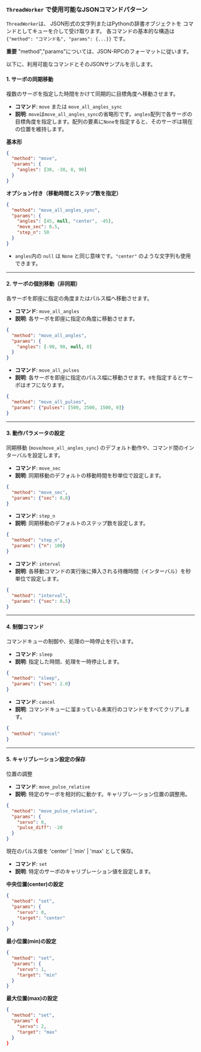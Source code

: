 ### `ThreadWorker` で使用可能なJSONコマンドパターン

`ThreadWorker`は、
JSON形式の文字列またはPythonの辞書オブジェクトを
コマンドとしてキューを介して受け取ります。
各コマンドの基本的な構造は 
`{"method": "コマンド名", "params": {...}}` です。

**重要**
"method","params"については、JSON-RPCのフォーマットに従います。


以下に、利用可能なコマンドとそのJSONサンプルを示します。

#### 1. サーボの同期移動

複数のサーボを指定した時間をかけて同期的に目標角度へ移動させます。

- **コマンド**: `move` または `move_all_angles_sync`
- **説明**: `move`は`move_all_angles_sync`の省略形です。`angles`配列で各サーボの目標角度を指定します。配列の要素に`None`を指定すると、そのサーボは現在の位置を維持します。

**基本形**
```json
{
  "method": "move",
  "params": {
    "angles": [30, -30, 0, 90]
  }
}
```

**オプション付き（移動時間とステップ数を指定）**
```json
{
  "method": "move_all_angles_sync",
  "params": {
    "angles": [45, null, "center", -45],
    "move_sec": 0.5,
    "step_n": 50
  }
}
```
* `angles`内の `null` は `None` と同じ意味です。`"center"` のような文字列も使用できます。

---

#### 2. サーボの個別移動（非同期）

各サーボを即座に指定の角度またはパルス幅へ移動させます。

- **コマンド**: `move_all_angles`
- **説明**: 各サーボを即座に指定の角度に移動させます。

```json
{
  "method": "move_all_angles",
  "params": {
    "angles": [-90, 90, null, 0]
  }
}
```

- **コマンド**: `move_all_pulses`
- **説明**: 各サーボを即座に指定のパルス幅に移動させます。`0`を指定するとサーボはオフになります。

```json
{
  "method": "move_all_pulses",
  "params": {"pulses": [500, 2500, 1500, 0]}
}
```

---

#### 3. 動作パラメータの設定

同期移動 (`move`/`move_all_angles_sync`) のデフォルト動作や、コマンド間のインターバルを設定します。

- **コマンド**: `move_sec`
- **説明**: 同期移動のデフォルトの移動時間を秒単位で設定します。

```json
{
  "method": "move_sec",
  "params": {"sec": 0.8}
}
```

- **コマンド**: `step_n`
- **説明**: 同期移動のデフォルトのステップ数を設定します。

```json
{
  "method": "step_n",
  "params": {"n": 100}
}
```

- **コマンド**: `interval`
- **説明**: 各移動コマンドの実行後に挿入される待機時間（インターバル）を秒単位で設定します。

```json
{
  "method": "interval",
  "params": {"sec": 0.5}
}
```

---

#### 4. 制御コマンド

コマンドキューの制御や、処理の一時停止を行います。

- **コマンド**: `sleep`
- **説明**: 指定した時間、処理を一時停止します。

```json
{
  "method": "sleep",
  "params": {"sec": 2.0}
}
```

- **コマンド**: `cancel`
- **説明**: コマンドキューに溜まっている未実行のコマンドをすべてクリアします。

```json
{
  "method": "cancel"
}
```

---

#### 5. キャリブレーション設定の保存

位置の調整

- **コマンド**: `move_pulse_relative`
- **説明**: 特定のサーボを相対的に動かす。キャリブレーション位置の調整用。

```json
{
  "method": "move_pulse_relative",
  "params": {
    "servo": 0,
    "pulse_diff": -20
  }
}
```

現在のパルス値を 'center' | 'min' | 'max' として保存。

- **コマンド**: `set`
- **説明**: 特定のサーボのキャリブレーション値を設定します。

**中央位置(center)の設定**
```json
{
  "method": "set",
  "params": {
    "servo": 0,
    "target": "center"
  }
}
```

**最小位置(min)の設定**
```json
{
  "method": "set",
  "params": {
    "servo": 1,
    "target": "min"
  }
}
```

**最大位置(max)の設定**
```json
{
  "method": "set",
  "params" {
    "servo": 2,
    "target": "max"
  }
}
```
